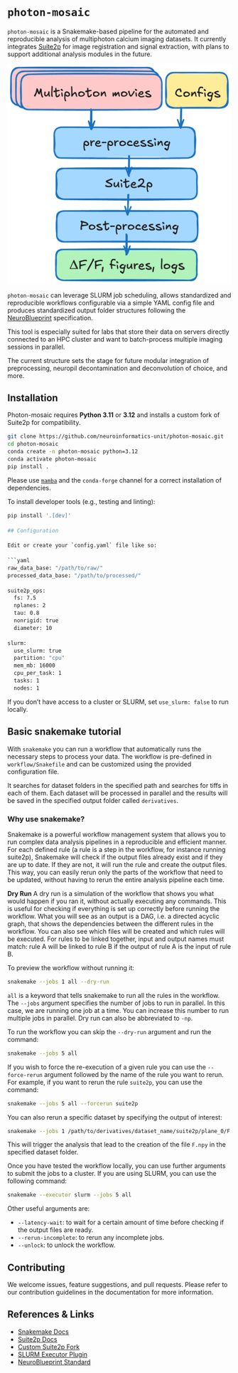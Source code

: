 # `photon-mosaic`

`photon-mosaic` is a Snakemake-based pipeline for the automated and reproducible analysis of multiphoton calcium imaging datasets. It currently integrates [Suite2p](https://suite2p.readthedocs.io/en/latest/) for image registration and signal extraction, with plans to support additional analysis modules in the future.

![photon-mosaic](./docs/source/_static/photon-mosaic.png)

`photon-mosaic` can leverage SLURM job scheduling, allows standardized and reproducible workflows configurable via a simple YAML config file and produces standardized output folder structures following the [NeuroBlueprint](https://neuroblueprint.neuroinformatics.dev/latest/index.html) specification.

This tool is especially suited for labs that store their data on servers directly connected to an HPC cluster and want to batch-process multiple imaging sessions in parallel.

The current structure sets the stage for future modular integration of preprocessing, neuropil decontamination and deconvolution of choice, and more.

## Installation

Photon-mosaic requires **Python 3.11** or **3.12** and installs a custom fork of Suite2p for compatibility.

```bash
git clone https://github.com/neuroinformatics-unit/photon-mosaic.git
cd photon-mosaic
conda create -n photon-mosaic python=3.12
conda activate photon-mosaic
pip install .
```
Please use [`mamba`](https://mamba.readthedocs.io/en/latest/index.html) and the `conda-forge` channel for a correct installation of dependencies.

To install developer tools (e.g., testing and linting):

```bash
pip install '.[dev]'

## Configuration

Edit or create your `config.yaml` file like so:

```yaml
raw_data_base: "/path/to/raw/"
processed_data_base: "/path/to/processed/"

suite2p_ops:
  fs: 7.5
  nplanes: 2
  tau: 0.8
  nonrigid: true
  diameter: 10

slurm:
  use_slurm: true
  partition: "cpu"
  mem_mb: 16000
  cpu_per_task: 1
  tasks: 1
  nodes: 1
```

If you don’t have access to a cluster or SLURM, set `use_slurm: false` to run locally.

## Basic snakemake tutorial

With `snakemake` you can run a workflow that automatically runs the necessary steps to process your data. The workflow is pre-defined in `workflow/Snakefile` and can be customized using the provided configuration file.

It searches for dataset folders in the specified path and searches for tiffs in each of them. Each dataset will be processed in parallel and the results will be saved in the specified output folder called `derivatives`.

### Why use snakemake?
Snakemake is a powerful workflow management system that allows you to run complex data analysis pipelines in a reproducible and efficient manner. For each defined rule (a rule is a step in the workflow, for instance running suite2p), Snakemake will check if the output files already exist and if they are up to date. If they are not, it will run the rule and create the output files. This way, you can easily rerun only the parts of the workflow that need to be updated, without having to rerun the entire analysis pipeline each time.

**Dry Run**
A dry run is a simulation of the workflow that shows you what would happen if you ran it, without actually executing any commands. This is useful for checking if everything is set up correctly before running the workflow. What you will see as an output is a DAG, i.e. a directed acyclic graph, that shows the dependencies between the different rules in the workflow. You can also see which files will be created and which rules will be executed. For rules to be linked together, input and output names must match: rule A will be linked to rule B if the output of rule A is the input of rule B.

To preview the workflow without running it:
```bash
snakemake --jobs 1 all --dry-run
```
`all` is a keyword that tells snakemake to run all the rules in the workflow.
The `--jobs` argument specifies the number of jobs to run in parallel. In this case, we are running one job at a time. You can increase this number to run multiple jobs in parallel.
Dry run can also be abbreviated to `-np`.

To run the workflow you can skip the `--dry-run` argument and run the command:
```bash
snakemake --jobs 5 all
```

If you wish to force the re-execution of a given rule you can use the `--force-rerun` argument followed by the name of the rule you want to rerun. For example, if you want to rerun the rule `suite2p`, you can use the command:
```bash
snakemake --jobs 5 all --forcerun suite2p
```

You can also rerun a specific dataset by specifying the output of interest:
```bash
snakemake --jobs 1 /path/to/derivatives/dataset_name/suite2p/plane_0/F.npy
```
This will trigger the analysis that lead to the creation of the file `F.npy` in the specified dataset folder.

Once you have tested the workflow locally, you can use further arguments to submit the jobs to a cluster. If you are using SLURM, you can use the following command:

```bash
snakemake --executor slurm --jobs 5 all
```

Other useful arguments are:
- `--latency-wait`: to wait for a certain amount of time before checking if the output files are ready.
- `--rerun-incomplete`: to rerun any incomplete jobs.
- `--unlock`: to unlock the workflow.

## Contributing

We welcome issues, feature suggestions, and pull requests. Please refer to our contribution guidelines in the documentation for more information.

## References & Links

- [Snakemake Docs](https://snakemake.readthedocs.io/en/stable/)
- [Suite2p Docs](https://suite2p.readthedocs.io/en/latest/)
- [Custom Suite2p Fork](https://github.com/neuroinformatics-unit/suite2p.git)
- [SLURM Executor Plugin](https://snakemake.github.io/snakemake-plugin-catalog/plugins/executor/slurm.html)
- [NeuroBlueprint Standard](https://neuroblueprint.neuroinformatics.dev/latest/index.html)
